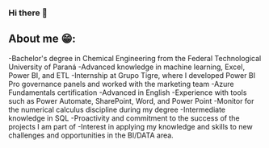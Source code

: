 ### Hi there 👋

## About me 😁:

-Bachelor's degree in Chemical Engineering from the Federal Technological University of Paraná
-Advanced knowledge in machine learning, Excel, Power BI, and ETL
-Internship at Grupo Tigre, where I developed Power BI Pro governance panels and worked with the marketing team
-Azure Fundamentals certification
-Advanced in English
-Experience with tools such as Power Automate, SharePoint, Word, and Power Point
-Monitor for the numerical calculus discipline during my degree
-Intermediate knowledge in SQL
-Proactivity and commitment to the success of the projects I am part of
-Interest in applying my knowledge and skills to new challenges and opportunities in the BI/DATA area.

<!--
**joauluiz/joauluiz** is a ✨ _special_ ✨ repository because its `README.md` (this file) appears on your GitHub profile.

Here are some ideas to get you started:

- 🔭 I’m currently working on ...
- 🌱 I’m currently learning ...
- 👯 I’m looking to collaborate on ...
- 🤔 I’m looking for help with ...
- 💬 Ask me about ...
- 📫 How to reach me: ...
- 😄 Pronouns: ...
- ⚡ Fun fact: ...
-->
